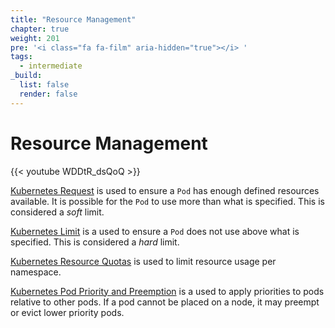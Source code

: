 ```yaml
---
title: "Resource Management"
chapter: true
weight: 201
pre: '<i class="fa fa-film" aria-hidden="true"></i> '
tags:
  - intermediate
_build:
  list: false
  render: false
---
```


# Resource Management

{{< youtube WDDtR_dsQoQ >}}

[Kubernetes Request](https://kubernetes.io/docs/concepts/configuration/manage-resources-containers/#requests-and-limits) is used to ensure a `Pod` has enough defined resources available. It is possible for the `Pod` to use more than what is specified. This is considered a *soft* limit. 

[Kubernetes Limit](https://kubernetes.io/docs/concepts/configuration/manage-resources-containers/#requests-and-limits)  is a used to ensure a `Pod`  does not use above what is specified. This is considered a *hard* limit. 

[Kubernetes Resource Quotas](https://kubernetes.io/docs/concepts/policy/resource-quotas/) is used to limit resource usage per namespace. 

[Kubernetes Pod Priority and Preemption](https://kubernetes.io/docs/concepts/configuration/pod-priority-preemption/) is a used to apply priorities to pods relative to other pods. If a pod cannot be placed on a node, it may preempt or evict lower priority pods. 



